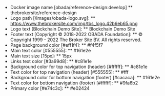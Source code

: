 * Docker image name [obada/reference-design:develop]
** thebrokersite/reference-design
* Logo path [/images/obada-logo.svg]:
**  https://www.thebrokersite.com/img/tbs_logo.42b6eb65.png
* Logo text [Blockchain Demo Site]:
** Blockchain Demo Site
* Footer text [Copyright © 2018-2022 OBADA Foundation]:
** © Copyright 1999 - 2022 The Broker Site BV. All rights reserved.
* Page background color [#eff1f4]:
** #f4f5f7
* Main text color [#555555]:
** #161e2e
* Main text size [15px]:
** 15px
* Links text color [#3a99d8]:
** #c81e1e
* Background color for top navigation (header) [#ffffff]:
** #c81e1e
* Text color for top navigation (header) [#555555]:
** #fff
* Background color for bottom navigation (footer) [#cacaca]:
** #161e2e
* Text color for bottom navigation (footer) [#ffffff]:
** #9fa6b2
* Primary color [#e74c3c]:
** #e02424
